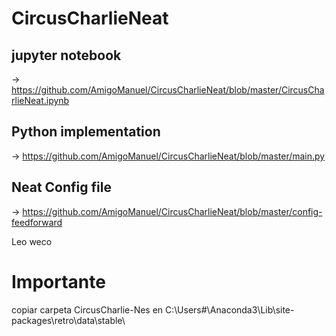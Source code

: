 # CircusCharlieNeat
## jupyter notebook
-> https://github.com/AmigoManuel/CircusCharlieNeat/blob/master/CircusCharlieNeat.ipynb
## Python implementation
-> https://github.com/AmigoManuel/CircusCharlieNeat/blob/master/main.py
## Neat Config file
-> https://github.com/AmigoManuel/CircusCharlieNeat/blob/master/config-feedforward

Leo weco

# Importante
copiar carpeta CircusCharlie-Nes en C:\Users\#\Anaconda3\Lib\site-packages\retro\data\stable\
